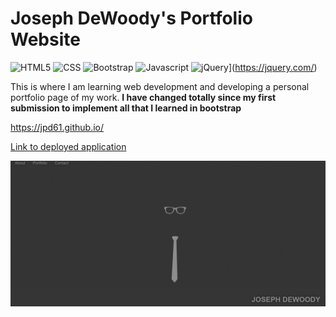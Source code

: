 # Joseph DeWoody's Portfolio Website

![HTML5](https://img.shields.io/badge/HTML5-orange)
![CSS](https://img.shields.io/badge/CSS-blue)
![Bootstrap](https://img.shields.io/badge/Bootstrap-purple)
![Javascript](https://img.shields.io/badge/Javascript-yellow)
![jQuery](https://img.shields.io/badge/jQuery-blue)](https://jquery.com/)


This is where I am learning web development and developing a personal portfolio page of my work. **I have changed totally since my first submission to implement all that I learned in bootstrap**

https://jpd61.github.io/


<a href="https://jpd61.github.io/">Link to deployed application</a>

<img src="./assets/images/mockup.PNG" />